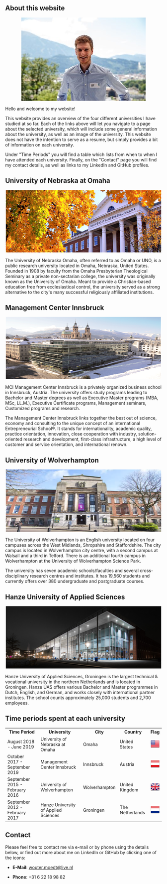 ## About this website

<center><img src="WM.jpg"></center>



Hello and welcome to my website!

This website provides an overview of the four different universities I have studied at so far. Each of the links above will let you navigate to a page about the selected university, which will include some general information about the university, as well as an image of the university. This website does not have the intention to serve as a resume, but simply provides a bit of information on each university.

Under "Time Periods" you will find a table which lists from when to when I have attended each university.
Finally, on the "Contact" page you will find my contact details, as well as links to my LinkedIn and GitHub profiles.


## University of Nebraska at Omaha

<center><img src="UNO.jpg" width="500" height="200"/></center>

The University of Nebraska Omaha, often referred to as Omaha or UNO, is a public research university located in Omaha, Nebraska, United States.
Founded in 1908 by faculty from the Omaha Presbyterian Theological Seminary as a private non-sectarian college, the university was originally known as the University of Omaha.
Meant to provide a Christian-based education free from ecclesiastical control, the university served as a strong alternative to the city's many successful religiously affiliated institutions.


## Management Center Innsbruck

<center><img src="MCI.png" width="500" height="200"/></center>

MCI Management Center Innsbruck is a privately organized business school in Innsbruck, Austria. The university offers study programs leading to Bachelor and Master degrees as well as Executive Master programs (MBA, MSc, LL.M.), Executive Certificate programs, Management seminars, Customized programs and research.

The Management Center Innsbruck links together the best out of science, economy and consulting to the unique concept of an international Entrepreneurial School®. It stands for internationality, academic quality, practice orientation, innovation, close cooperation with industry, solution-oriented research and development, first-class infrastructure, a high level of customer and service orientation, and international renown.



## University of Wolverhampton

<center><img src="WLV.png" width="500" height="200"/></center>

The University of Wolverhampton is an English university located on four campuses across the West Midlands, Shropshire and Staffordshire. The city campus is located in Wolverhampton city centre, with a second campus at Walsall and a third in Telford. There is an additional fourth campus in Wolverhampton at the University of Wolverhampton Science Park.

The university has seven academic schools/faculties and several cross-disciplinary research centres and institutes.
It has 19,560 students and currently offers over 380 undergraduate and postgraduate courses.


## Hanze University of Applied Sciences

<center><img src="HANZE.jpg" width="500" height="200"/></center>

Hanze University of Applied Sciences, Groningen is the largest technical & vocational university in the northern Netherlands and is located in Groningen. 
Hanze UAS offers various Bachelor and Master programmes in Dutch, English, and German, and works closely with international partner institutes. 
The school counts approximately 25,000 students and 2,700 employees. 


## Time periods spent at each university

<table>
	<tr>
		<th scope="col">Time Period</th>
		<th scope="col">University</th>
		<th scope="col">City</th>
		<th scope="col">Country</th>
		<th scope="col">Flag</th>
	</tr>
		<tr class="even">
			<td>August 2018 - June 2019</td>
			<td>University of Nebraska at Omaha</td>
			<td>Omaha</td>
			<td>United States</td>
			<td><img src="US.png" alt="U.S. Flag" height="32px" width="32px"></td>
	</tr>
		<tr class="even">
			<td>October 2017 - September 2019</td>
			<td>Management Center Innsbruck</td>
			<td>Innsbruck</td>
			<td>Austria</td>
			<td><img src="AT.png" alt="Austrian Flag" height="32px" width="32px"></td>
	</tr>
		<tr class="even">
			<td>September 2015 - February 2016</td>
			<td>University of Wolverhampton</td>
			<td>Wolverhampton</td>
			<td>United Kingdom</td>
			<td><img src="UK.png" alt="U.K. Flag" height="32px" width="32px"></td>
	</tr>
		<tr class="even">
			<td>September 2012 - February 2017</td>
			<td>Hanze University of Applied Sciences</td>
			<td>Groningen</td>
			<td>The Netherlands</td>
			<td><img src="NL.png" alt="Dutch Flag" height="32px" width="32px"></td>
		</tr>
</table>
			

## Contact

Please feel free to contact me via e-mail or by phone using the details below, or find out more about me on LinkedIn or GitHub by clicking one of the icons:

- **E-Mail**: wouter.moedt@live.nl

- **Phone**: +31 6 22 18 98 82

<a href="https://www.linkedin.com/in/woutermoedt/?locale=en_US">
<a href="https://github.com/WouterMoedt/">
